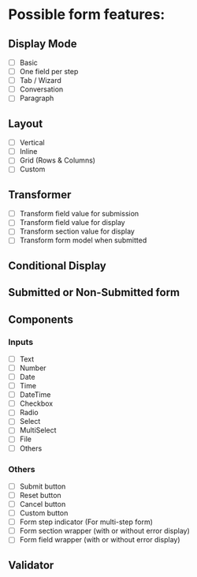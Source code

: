 # Possible form features:

## Display Mode

- [ ] Basic
- [ ] One field per step
- [ ] Tab / Wizard
- [ ] Conversation
- [ ] Paragraph

## Layout

- [ ] Vertical
- [ ] Inline
- [ ] Grid (Rows & Columns)
- [ ] Custom

## Transformer

- [ ] Transform field value for submission
- [ ] Transform field value for display
- [ ] Transform section value for display
- [ ] Transform form model when submitted

## Conditional Display

## Submitted or Non-Submitted form

## Components
### Inputs

- [ ] Text
- [ ] Number
- [ ] Date
- [ ] Time
- [ ] DateTime
- [ ] Checkbox
- [ ] Radio
- [ ] Select
- [ ] MultiSelect
- [ ] File
- [ ] Others

### Others

- [ ] Submit button
- [ ] Reset button
- [ ] Cancel button
- [ ] Custom button
- [ ] Form step indicator (For multi-step form)
- [ ] Form section wrapper (with or without error display)
- [ ] Form field wrapper (with or without error display)

## Validator
